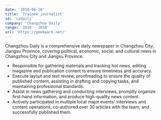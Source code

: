 ```yaml
---
date: '2018-06-28'
title: 'Trainee journalist'
id: 'czdaily'
company: 'Changzhou Daily'
range: '2018 - 2018'
url: 'https://geekpark.net/'
---
```

Changzhou Daily is a comprehensive daily newspaper in Changzhou City, Jiangsu Province, covering political, economic, social, and cultural news in Changzhou City and Jiangsu Province.

- Responsible for gathering materials and tracking hot news, editing magazine and publication content to ensure timeliness and accuracy.
- Execute layout and text review, proofreading to ensure the quality of published content, assisting in drafting and copying tasks, and maintaining professional standards.
- Assist in news gathering and conducting interviews, promptly organize first-hand information, and produce high-quality news content.
- Actively participated in multiple local major events' interviews and content operations, co-authored over 30 articles with the team, and successfully published them.
